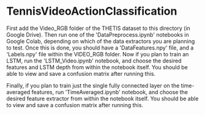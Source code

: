 # TennisVideoActionClassification
First add the Video_RGB folder of the THETIS dataset to this directory (in Google Drive).
Then run one of the 'DataPreprocess.ipynb' notebooks in Google Colab, depending on which of the data extractors you are planning to test.
Once this is done, you should have a 'DataFeatures.npy' file, and a 'Labels.npy' file within the VIDEO_RGB folder.
Now if you plan to train an LSTM, run the 'LSTM_Video.ipynb' notebook, and choose the desired features and LSTM depth from within the notebook itself. You should be able to view and save a confusion matrix after running this.

Finally, if you plan to train just the single fully connected layer on the time-averaged features, run 'TimeAveraged.ipynb' notebook, and choose the desired feature extractor from within the notebook itself. You should be able to view and save a confusion matrix after running this.
